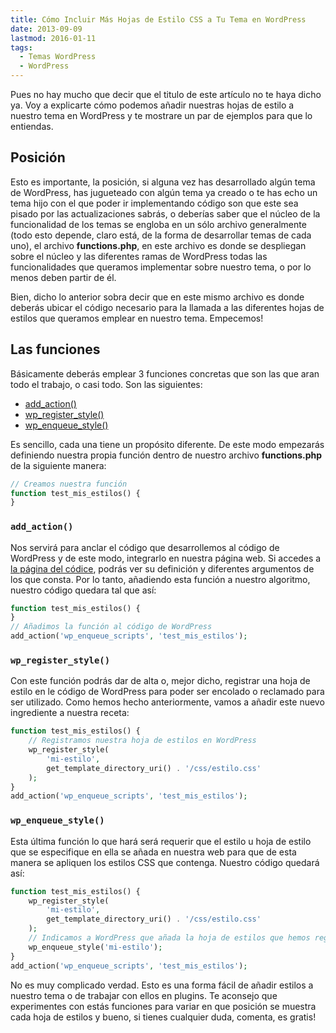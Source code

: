 ```yaml
---
title: Cómo Incluir Más Hojas de Estilo CSS a Tu Tema en WordPress
date: 2013-09-09
lastmod: 2016-01-11
tags:
  - Temas WordPress
  - WordPress
---
```


<!--kg-card-begin: markdown-->

Pues no hay mucho que decir que el titulo de este artículo no te haya dicho ya. Voy a explicarte cómo podemos añadir nuestras hojas de estilo a nuestro tema en WordPress y te mostrare un par de ejemplos para que lo entiendas.

## Posición

Esto es importante, la posición, si alguna vez has desarrollado algún tema de WordPress, has jugueteado con algún tema ya creado o te has echo un tema hijo con el que poder ir implementando código son que este sea pisado por las actualizaciones sabrás, o deberías saber que el núcleo de la funcionalidad de los temas se engloba en un sólo archivo generalmente (todo esto depende, claro está, de la forma de desarrollar temas de cada uno), el archivo **functions.php**, en este archivo es donde se despliegan sobre el núcleo y las diferentes ramas de WordPress todas las funcionalidades que queramos implementar sobre nuestro tema, o por lo menos deben partir de él.

Bien, dicho lo anterior sobra decir que en este mismo archivo es donde deberás ubicar el código necesario para la llamada a las diferentes hojas de estilos que queramos emplear en nuestro tema. Empecemos!

## Las funciones

Básicamente deberás emplear 3 funciones concretas que son las que aran todo el trabajo, o casi todo. Son las siguientes:

- [add_action()](http://codex.wordpress.org/Function_Reference/add_action "add_action()")
- [wp_register_style()](http://codex.wordpress.org/Function_Reference/wp_register_style "wp_register_style()")
- [wp_enqueue_style()](http://codex.wordpress.org/Function_Reference/wp_enqueue_style "wp_enqueue_style()")

Es sencillo, cada una tiene un propósito diferente. De este modo empezarás definiendo nuestra propia función dentro de nuestro archivo **functions.php** de la siguiente manera:

```php
// Creamos nuestra función
function test_mis_estilos() {
}
```

### `add_action()`

Nos servirá para anclar el código que desarrollemos al código de WordPress y de este modo, integrarlo en nuestra página web. Si accedes a [la página del códice](http://codex.wordpress.org/Function_Reference/add_action "add_action()"), podrás ver su definición y diferentes argumentos de los que consta. Por lo tanto, añadiendo esta función a nuestro algoritmo, nuestro código quedara tal que así:

```php
function test_mis_estilos() {
}
// Añadimos la función al código de WordPress
add_action('wp_enqueue_scripts', 'test_mis_estilos');
```

### `wp_register_style()`

Con este función podrás dar de alta o, mejor dicho, registrar una hoja de estilo en le código de WordPress para poder ser encolado o reclamado para ser utilizado. Como hemos hecho anteriormente, vamos a añadir este nuevo ingrediente a nuestra receta:

```php
function test_mis_estilos() {
    // Registramos nuestra hoja de estilos en WordPress
    wp_register_style(
        'mi-estilo',
        get_template_directory_uri() . '/css/estilo.css'
    );
}
add_action('wp_enqueue_scripts', 'test_mis_estilos');
```

### `wp_enqueue_style()`

Esta última función lo que hará será requerir que el estilo u hoja de estilo que se especifique en ella se añada en nuestra web para que de esta manera se apliquen los estilos CSS que contenga. Nuestro código quedará así:

```php
function test_mis_estilos() {
    wp_register_style(
        'mi-estilo',
        get_template_directory_uri() . '/css/estilo.css'
    );
    // Indicamos a WordPress que añada la hoja de estilos que hemos registrado a la página
    wp_enqueue_style('mi-estilo');
}
add_action('wp_enqueue_scripts', 'test_mis_estilos');
```

No es muy complicado verdad. Esto es una forma fácil de añadir estilos a nuestro tema o de trabajar con ellos en plugins. Te aconsejo que experimentes con estás funciones para variar en que posición se muestra cada hoja de estilos y bueno, si tienes cualquier duda, comenta, es gratis!

<!--kg-card-end: markdown-->
